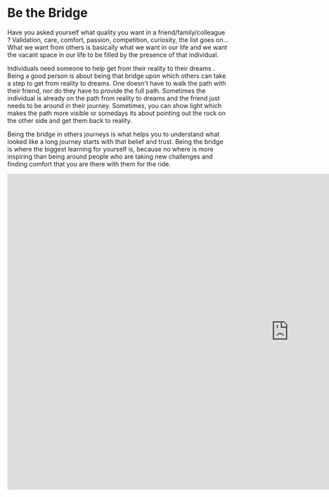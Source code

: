 # Be the Bridge

Have you asked yourself what quality you want in a friend/family/colleague ? Validation, care, comfort, passion, competition, curiosity, the list goes on... 
What we want from others is basically what we want in our life and we want the vacant space in our life to be filled by the presence of that individual.

Individuals need someone to help get from their reality to their dreams . Being a good person is about being that bridge upon which others can take a step 
to get from reality to dreams. One doesn't have to walk the path with their friend, nor do they have to provide the full path. Sometimes the individual is already
on the path from reality to dreams and the friend just needs to be around in their journey. Sometimes, you can show light which makes the path more visible or
somedays its about pointing out the rock on the other side and get them back to reality.

Being the bridge in others journeys is what helps you to understand what looked like a long journey starts with that belief and trust. Being the bridge is where the
biggest learning for yourself is, because no where is more inspiring than being around people who are taking new challenges and finding comfort that you are there
with them for the ride.

<iframe width="1280" height="720" src="https://www.youtube.com/embed/DZIUT1n0abw"  frameborder="0" allow="accelerometer; autoplay; clipboard-write; encrypted-media; gyroscope; picture-in-picture" allowfullscreen></iframe>
